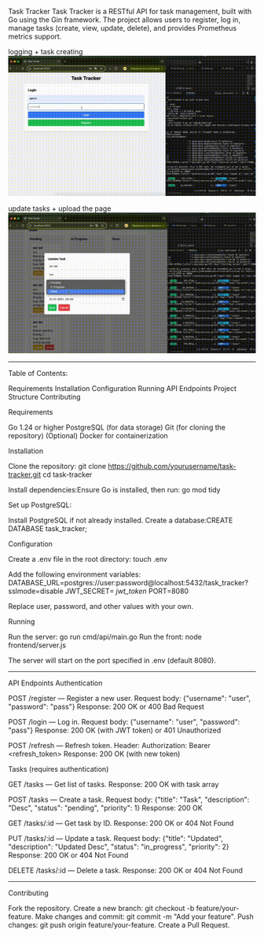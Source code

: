 Task Tracker 
Task Tracker is a RESTful API for task management, built with Go using the Gin framework. The project allows users to register, log in, manage tasks (create, view, update, delete), and provides Prometheus metrics support.

logging + task creating
![demo](docs/gifs/demo_task.gif)

update tasks + upload the page
![demo](docs/gifs/demo_update.gif)



________________________________________
Table of Contents:

Requirements
Installation
Configuration
Running
API Endpoints
Project Structure
Contributing

Requirements

Go 1.24 or higher
PostgreSQL (for data storage)
Git (for cloning the repository)
(Optional) Docker for containerization

Installation

Clone the repository:
git clone https://github.com/yourusername/task-tracker.git
cd task-tracker


Install dependencies:Ensure Go is installed, then run:
go mod tidy

Set up PostgreSQL:

Install PostgreSQL if not already installed.
Create a database:CREATE DATABASE task_tracker;

Configuration

Create a .env file in the root directory:
touch .env

Add the following environment variables:
DATABASE_URL=postgres://user:password@localhost:5432/task_tracker?sslmode=disable
JWT_SECRET= *jwt_token*
PORT=8080


Replace user, password, and other values with your own.

Running

Run the server:
go run cmd/api/main.go
Run the front:
node frontend/server.js 

The server will start on the port specified in .env (default 8080).

________________________________________________

API Endpoints
Authentication

POST /register — Register a new user.
Request body: {"username": "user", "password": "pass"}
Response: 200 OK or 400 Bad Request

POST /login — Log in.
Request body: {"username": "user", "password": "pass"}
Response: 200 OK (with JWT token) or 401 Unauthorized

POST /refresh — Refresh token.
Header: Authorization: Bearer <refresh_token>
Response: 200 OK (with new token)

Tasks (requires authentication)

GET /tasks — Get list of tasks.
Response: 200 OK with task array

POST /tasks — Create a task.
Request body: {"title": "Task", "description": "Desc", "status": "pending", "priority": 1}
Response: 200 OK

GET /tasks/:id — Get task by ID.
Response: 200 OK or 404 Not Found

PUT /tasks/:id — Update a task.
Request body: {"title": "Updated", "description": "Updated Desc", "status": "in_progress", "priority": 2}
Response: 200 OK or 404 Not Found

DELETE /tasks/:id — Delete a task.
Response: 200 OK or 404 Not Found

______________________________________________

Contributing

Fork the repository.
Create a new branch: git checkout -b feature/your-feature.
Make changes and commit: git commit -m "Add your feature".
Push changes: git push origin feature/your-feature.
Create a Pull Request.

